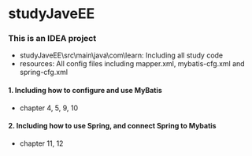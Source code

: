 # studyJaveEE

### This is an IDEA project
- studyJaveEE\src\main\java\com\learn: Including all study code
- resources: All config files including mapper.xml, mybatis-cfg.xml and spring-cfg.xml 

#### 1. Including how to configure and use MyBatis
- chapter 4, 5, 9, 10

#### 2. Including how to use Spring, and connect Spring to Mybatis
- chapter 11, 12

